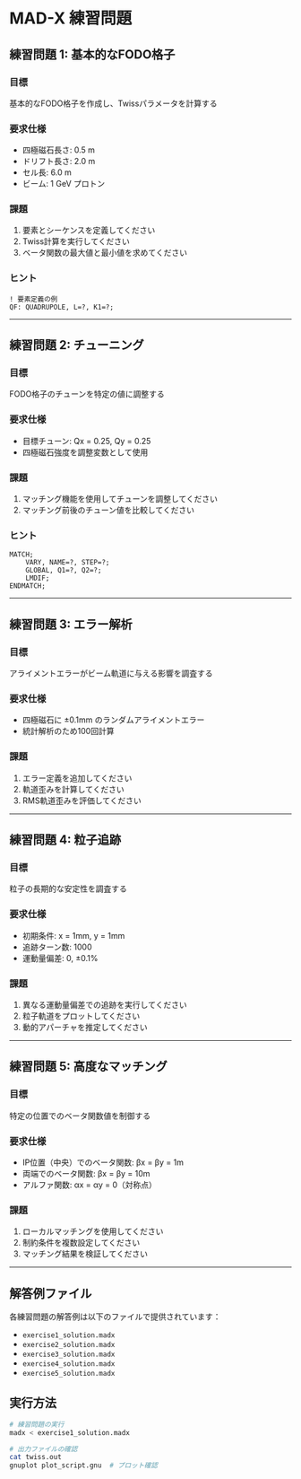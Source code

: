 # MAD-X 練習問題

## 練習問題 1: 基本的なFODO格子

### 目標
基本的なFODO格子を作成し、Twissパラメータを計算する

### 要求仕様
- 四極磁石長さ: 0.5 m
- ドリフト長さ: 2.0 m  
- セル長: 6.0 m
- ビーム: 1 GeV プロトン

### 課題
1. 要素とシーケンスを定義してください
2. Twiss計算を実行してください
3. ベータ関数の最大値と最小値を求めてください

### ヒント
```madx
! 要素定義の例
QF: QUADRUPOLE, L=?, K1=?;
```

---

## 練習問題 2: チューニング

### 目標
FODO格子のチューンを特定の値に調整する

### 要求仕様
- 目標チューン: Qx = 0.25, Qy = 0.25
- 四極磁石強度を調整変数として使用

### 課題
1. マッチング機能を使用してチューンを調整してください
2. マッチング前後のチューン値を比較してください

### ヒント
```madx
MATCH;
    VARY, NAME=?, STEP=?;
    GLOBAL, Q1=?, Q2=?;
    LMDIF;
ENDMATCH;
```

---

## 練習問題 3: エラー解析

### 目標
アライメントエラーがビーム軌道に与える影響を調査する

### 要求仕様
- 四極磁石に ±0.1mm のランダムアライメントエラー
- 統計解析のため100回計算

### 課題
1. エラー定義を追加してください
2. 軌道歪みを計算してください
3. RMS軌道歪みを評価してください

---

## 練習問題 4: 粒子追跡

### 目標
粒子の長期的な安定性を調査する

### 要求仕様
- 初期条件: x = 1mm, y = 1mm
- 追跡ターン数: 1000
- 運動量偏差: 0, ±0.1%

### 課題
1. 異なる運動量偏差での追跡を実行してください
2. 粒子軌道をプロットしてください
3. 動的アパーチャを推定してください

---

## 練習問題 5: 高度なマッチング

### 目標
特定の位置でのベータ関数値を制御する

### 要求仕様
- IP位置（中央）でのベータ関数: βx = βy = 1m
- 両端でのベータ関数: βx = βy = 10m
- アルファ関数: αx = αy = 0（対称点）

### 課題
1. ローカルマッチングを使用してください
2. 制約条件を複数設定してください
3. マッチング結果を検証してください

---

## 解答例ファイル

各練習問題の解答例は以下のファイルで提供されています：
- `exercise1_solution.madx`
- `exercise2_solution.madx`
- `exercise3_solution.madx`
- `exercise4_solution.madx`
- `exercise5_solution.madx`

## 実行方法

```bash
# 練習問題の実行
madx < exercise1_solution.madx

# 出力ファイルの確認
cat twiss.out
gnuplot plot_script.gnu  # プロット確認
```
